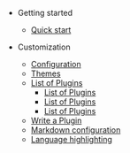 - Getting started

  - [Quick start](quickstart.md)

- Customization

  - [Configuration](configuration.md)
  - [Themes](themes.md)
  - [List of Plugins](plugins.md)
    - [List of Plugins](plugins.md)
    - [List of Plugins](plugins.md)
    - [List of Plugins](plugins.md)
  - [Write a Plugin](write-a-plugin.md)
  - [Markdown configuration](markdown.md)
  - [Language highlighting](language-highlight.md)

